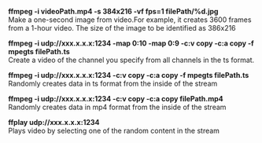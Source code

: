 <b>ffmpeg -i videoPath.mp4 -s 384x216 -vf fps=1 filePath/%d.jpg</b><br>
Make a one-second image from video.For example, it creates 3600 frames from a 1-hour video. The size of the image to be identified as 386x216

<b> ffmpeg -i udp://xxx.x.x.x:1234 -map 0:10 -map 0:9 -c:v copy -c:a copy -f mpegts filePath.ts </b>  <br>
Create a video of the channel you specify from all channels in the ts format.

<b>ffmpeg -i udp://xxx.x.x.x:1234  -c:v copy -c:a copy -f mpegts filePath.ts </b><br>
Randomly creates data in ts format from the inside of the stream

<b>ffmpeg -i udp://xxx.x.x.x:1234  -c:v copy -c:a copy filePath.mp4 </b><br>
Randomly creates data in mp4 format from the inside of the stream

<b> ffplay udp://xxx.x.x.x:1234 </b> <br>
Plays video by selecting one of the random content in the stream


